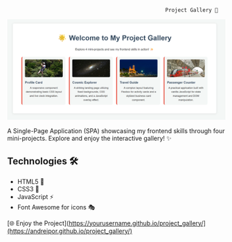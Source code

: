                                                        Project Gallery 🌟

![Project Preview](img/image.png)

A Single-Page Application (SPA) showcasing my frontend skills through four mini-projects. Explore and enjoy the interactive gallery! ✨

## Technologies 🛠️
- HTML5 📝
- CSS3 🎨
- JavaScript ⚡
- Font Awesome for icons 🎭

[🌐 Enjoy the Project](https://yourusername.github.io/project_gallery/](https://andreipor.github.io/project_gallery/)

